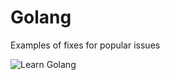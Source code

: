 # Golang
Examples of fixes for popular issues

![Learn Golang](https://cdn-images-1.medium.com/max/2000/1*2Xc4AMiIjc-WjOnDjUOjPw.png)
